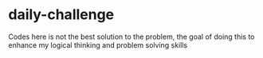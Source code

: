 # daily-challenge

Codes here is not the best solution to the problem, the goal of doing this to enhance my logical thinking and problem solving skills 
